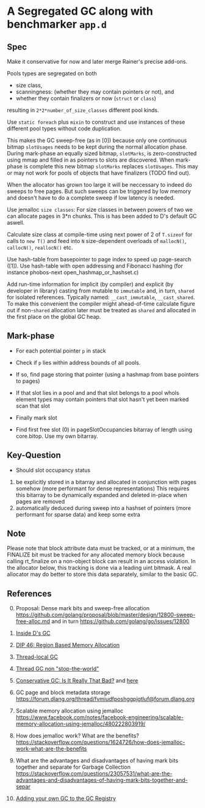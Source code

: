 # A Segregated GC along with benchmarker `app.d`

## Spec

Make it conservative for now and later merge Rainer's precise add-ons.

Pools types are segregated on both

- size class,
- scanningness: (whether they may contain pointers or not), and
- whether they contain finalizers or now (`struct` or `class`)

resulting in `2*2*number_of_size_classes` different pool kinds.

Use `static foreach` plus `mixin` to construct and use instances of these
different pool types without code duplication.

This makes the GC sweep-free (as in [0]) because only one continuous bitmap
`slotUsages` needs to be kept during the normal allocation phase. During
mark-phase an equally sized bitmap, `slotMarks`, is zero-constructed using
mmap and filled in as pointers to slots are discovered. When mark-phase is
complete this new bitmap `slotMarks` replaces `slotUsages`. This may or may
not work for pools of objects that have finalizers (TODO find out).

When the allocator has grown too large it will be neccessary to indeed do
sweeps to free pages. But such sweeps can be triggered by low memory and
doesn't have to do a complete sweep if low latency is needed.

Use jemalloc `size classes`: For size classes in between powers of two we can
allocate pages in 3*n chunks. This is has been added to D's default GC aswell.

Calculate size class at compile-time using next power of 2 of `T.sizeof` for
calls to `new T()` and feed into `N` size-dependent overloads of `mallocN()`,
`callocN()`, `reallocN()` etc.

Use hash-table from basepointer to page index to speed up page-search ([1]). Use
hash-table with open addressing and Fibonacci hashing (for instance phobos-next
open_hashmap_or_hashset.c)

Add run-time information for implicit (by compiler) and explicit (by developer
in library) casting from mutable to `immutable` and, in turn, `shared` for
isolated references.  Typically named: `__cast_immutable`, `__cast_shared`. To
make this convenient the compiler might ahead-of-time calculate figure out if
non-`shared` allocation later must be treated as `shared` and allocated in the
first place on the global GC heap.

## Mark-phase

- For each potential pointer `p` in stack
- Check if `p` lies within address bounds of all pools.
- If so, find page storing that pointer (using a hashmap from base
pointers to pages)
- If that slot lies in a pool and
and that slot belongs to a pool whols element types may contain
pointers that slot hasn't yet been marked scan that slot
- Finally mark slot

- Find first free slot (0) in pageSlotOccupancies bitarray of length using
core.bitop. Use my own bitarray.

## Key-Question

- Should slot occupancy status

1. be explicitly stored in a bitarray and allocated in conjunction with
pages somehow (more performant for dense representations) This requires this
bitarray to be dynamically expanded and deleted in-place when pages are
removed
2. automatically deduced during sweep into a hashset of pointers (more
performant for sparse data) and keep some extra

## Note

Please note that block attribute data must be tracked, or at a minimum, the
FINALIZE bit must be tracked for any allocated memory block because calling
rt_finalize on a non-object block can result in an access violation.  In the
allocator below, this tracking is done via a leading uint bitmask.  A real
allocator may do better to store this data separately, similar to the basic GC.

## References

0. Proposal: Dense mark bits and sweep-free allocation
   https://github.com/golang/proposal/blob/master/design/12800-sweep-free-alloc.md
   and in turn https://github.com/golang/go/issues/12800

1. [Inside D's GC](https://olshansky.me/gc/runtime/dlang/2017/06/14/inside-d-gc.html)

2. [DIP 46: Region Based Memory Allocation](https://wiki.dlang.org/DIP46)

3. [Thread-local GC](https://forum.dlang.org/thread/xiaxgllobsiiuttavivb@forum.dlang.org)

4. [Thread GC non "stop-the-world"](https://forum.dlang.org/post/dnxgbumzenupviqymhrg@forum.dlang.org)

5. [Conservative GC: Is It Really That Bad?](https://www.excelsiorjet.com/blog/articles/conservative-gc-is-it-really-that-bad/)
   and [here](https://forum.dlang.org/thread/qperkcrrngfsbpbumydc@forum.dlang.org)

6. GC page and block metadata storage
    https://forum.dlang.org/thread/fvmiudfposhggpjgtluf@forum.dlang.org

7. Scalable memory allocation using jemalloc
    https://www.facebook.com/notes/facebook-engineering/scalable-memory-allocation-using-jemalloc/480222803919/

8. How does jemalloc work? What are the benefits?
    https://stackoverflow.com/questions/1624726/how-does-jemalloc-work-what-are-the-benefits

9. What are the advantages and disadvantages of having mark bits together and
 separate for Garbage Collection
 https://stackoverflow.com/questions/23057531/what-are-the-advantages-and-disadvantages-of-having-mark-bits-together-and-separ

10. [Adding your own GC to the GC Registry](https://dlang.org/spec/garbage.html#gc_registry)
